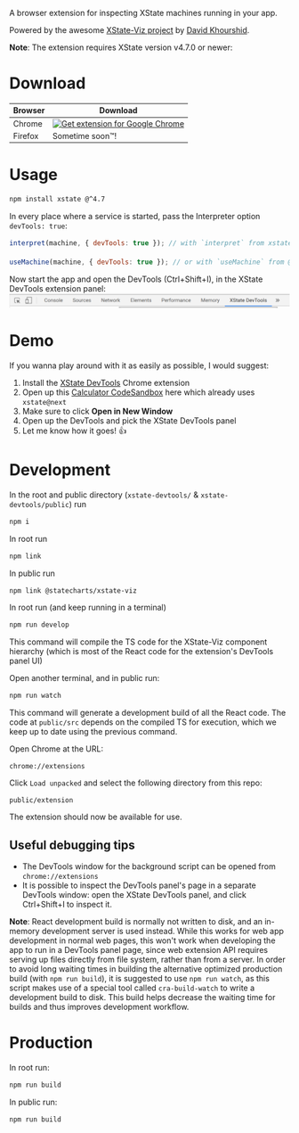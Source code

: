 A browser extension for inspecting XState machines running in your app.

Powered by the awesome [XState-Viz project](https://github.com/statecharts/xstate-viz) by [David Khourshid](https://github.com/davidkpiano).

**Note**: The extension requires XState version v4.7.0 or newer:

# Download

| Browser | Download                                                                                                                                                                                                                                                                          |
| ------- | --------------------------------------------------------------------------------------------------------------------------------------------------------------------------------------------------------------------------------------------------------------------------------- |
| Chrome  | <a href='https://chrome.google.com/webstore/detail/xstate-devtools/aamnodipnlopbknpklfoabalmobheehc'><img alt='Get extension for Google Chrome' width="134px" src='https://raw.githubusercontent.com/amitnovick/xstate-devtools/master/docs/badge-google-chrome-340x96.png'/></a> |
| Firefox | Sometime soon™!                                                                                                                                                                                                                                                                   |

# Usage

```sh
npm install xstate @^4.7
```

In every place where a service is started, pass the Interpreter option `devTools: true`:

```js
interpret(machine, { devTools: true }); // with `interpret` from xstate

useMachine(machine, { devTools: true }); // or with `useMachine` from @xstate/react
```

Now start the app and open the DevTools (Ctrl+Shift+I), in the XState DevTools extension panel:
![XState DevTools extension panel in the DevTools](docs/devtools-panel-instruction.png)

# Demo

If you wanna play around with it as easily as possible, I would suggest:

1. Install the [XState DevTools](https://chrome.google.com/webstore/detail/xstate-devtools/aamnodipnlopbknpklfoabalmobheehc) Chrome extension
2. Open up this [Calculator CodeSandbox](https://codesandbox.io/s/green-feather-oxcw7) here which already uses `xstate@next`
3. Make sure to click **Open in New Window**
4. Open up the DevTools and pick the XState DevTools panel
5. Let me know how it goes! 👍

# Development

In the root and public directory (`xstate-devtools/` & `xstate-devtools/public`) run

```bash
npm i
```

In root run

```bash
npm link
```

In public run

```bash
npm link @statecharts/xstate-viz
```

In root run (and keep running in a terminal)

```bash
npm run develop
```

This command will compile the TS code for the XState-Viz component hierarchy (which is most of the React code for the extension's DevTools panel UI)

Open another terminal, and in public run:

```bash
npm run watch
```

This command will generate a development build of all the React code. The code at `public/src` depends on the compiled TS for execution, which we keep up to date using the previous command.

Open Chrome at the URL:

```
chrome://extensions
```

Click `Load unpacked` and select the following directory from this repo:

```
public/extension
```

The extension should now be available for use.

## Useful debugging tips

- The DevTools window for the background script can be opened from `chrome://extensions`
- It is possible to inspect the DevTools panel's page in a separate DevTools window: open the XState DevTools panel, and click Ctrl+Shift+I to inspect it.

**Note**: React development build is normally not written to disk, and an in-memory development server is used instead. While this works for web app development in normal web pages, this won't work when developing the app to run in a DevTools panel page, since web extension API requires serving up files directly from file system, rather than from a server. In order to avoid long waiting times in building the alternative optimized production build (with `npm run build`), it is suggested to use `npm run watch`, as this script makes use of a special tool called `cra-build-watch` to write a development build to disk. This build helps decrease the waiting time for builds and thus improves development workflow.

# Production

In root run:

```bash
npm run build
```

In public run:

```bash
npm run build
```
